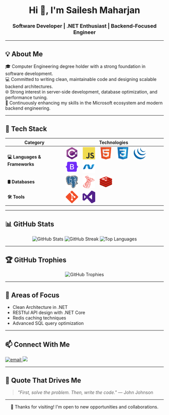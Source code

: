 <h1 align="center">Hi 👋, I'm Sailesh Maharjan</h1>
<h3 align="center">Software Developer | .NET Enthusiast | Backend-Focused Engineer</h3>

---

## 💡 About Me

🎓 Computer Engineering degree holder with a strong foundation in software development.  
💻 Committed to writing clean, maintainable code and designing scalable backend architectures.  
🌐 Strong interest in server-side development, database optimization, and performance tuning.  
🚀 Continuously enhancing my skills in the Microsoft ecosystem and modern backend engineering.

---

## 🧠 Tech Stack

<table>
  <thead>
    <tr>
      <th>Category</th>
      <th>Technologies</th>
    </tr>
  </thead>
  <tbody>
    <tr>
      <td><strong>💻 Languages & Frameworks</strong></td>
      <td>
        <img src="https://raw.githubusercontent.com/devicons/devicon/master/icons/csharp/csharp-original.svg" alt="C#" width="40" title="C#" style="margin-right:10px;" />
        <img src="https://raw.githubusercontent.com/devicons/devicon/master/icons/javascript/javascript-original.svg" alt="JavaScript" width="40" title="JavaScript" style="margin-right:10px;" />
        <img src="https://raw.githubusercontent.com/devicons/devicon/master/icons/html5/html5-original.svg" alt="HTML5" width="40" title="HTML5" style="margin-right:10px;" />
        <img src="https://raw.githubusercontent.com/devicons/devicon/master/icons/css3/css3-original.svg" alt="CSS3" width="40" title="CSS3" style="margin-right:10px;" />
        <img src="https://raw.githubusercontent.com/devicons/devicon/master/icons/jquery/jquery-original.svg" alt="jQuery" width="40" title="jQuery" style="margin-right:10px;" />
        <img src="https://raw.githubusercontent.com/devicons/devicon/master/icons/bootstrap/bootstrap-plain.svg" alt="Bootstrap" width="40" title="Bootstrap" style="margin-right:10px;" />
        <img src="https://raw.githubusercontent.com/devicons/devicon/master/icons/dot-net/dot-net-original.svg" alt=".NET" width="40" title=".NET Framework" />
      </td>
    </tr>
    <tr>
      <td><strong>🛢️ Databases</strong></td>
      <td>
        <img src="https://raw.githubusercontent.com/devicons/devicon/master/icons/postgresql/postgresql-original.svg" alt="PostgreSQL" width="40" title="PostgreSQL" style="margin-right:10px;" />
        <img src="https://raw.githubusercontent.com/devicons/devicon/master/icons/microsoftsqlserver/microsoftsqlserver-plain.svg" alt="SQL Server" width="40" title="SQL Server" style="margin-right:10px;" />
        <img src="https://raw.githubusercontent.com/devicons/devicon/master/icons/redis/redis-original.svg" alt="Redis" width="40" title="Redis" />
      </td>
    </tr>
    <tr>
      <td><strong>🛠️ Tools</strong></td>
      <td>
        <img src="https://raw.githubusercontent.com/devicons/devicon/master/icons/git/git-original.svg" alt="Git" width="40" title="Git" style="margin-right:10px;" />
        <img src="https://raw.githubusercontent.com/devicons/devicon/master/icons/visualstudio/visualstudio-plain.svg" alt="Visual Studio" width="40" title="Visual Studio" />
      </td>
    </tr>
  </tbody>
</table>


---

## 📊 GitHub Stats

<p align="center">
  <img src="https://github-readme-stats.vercel.app/api?username=sailesh-maharjan&show_icons=true&theme=default" alt="GitHub Stats" />  <img src="https://github-readme-streak-stats.herokuapp.com/?user=sailesh-maharjan&theme=default" alt="GitHub Streak" />
  <img src="https://github-readme-stats.vercel.app/api/top-langs/?username=sailesh-maharjan&layout=compact" alt="Top Languages" />
</p>

---

## 🏆 GitHub Trophies

<p align="center">
  <img src="https://github-profile-trophy.vercel.app/?username=sailesh-maharjan&theme=flat&no-frame=true&margin-w=10" alt="GitHub Trophies" />
</p>

---

## 🚀 Areas of Focus

- Clean Architecture in .NET  
- RESTful API design with .NET Core  
- Redis caching techniques  
- Advanced SQL query optimization  

---

## 📫 Connect With Me

<p align="left">
  <a href="mailto:maharjansailesh321@gmail.com">
    <img src="https://img.shields.io/badge/email-maharjansailesh321@gmail.com-red?style=flat&logo=gmail" alt="email" />
  </a>
  <a href="https://instagram.com/sailesh_mhz" target="_blank">
    <img src="https://img.shields.io/badge/Instagram-@sailesh_mhz-E4405F?style=flat&logo=instagram&logoColor=white"/>
  </a>
</p>

---

## 📌 Quote That Drives Me

> *"First, solve the problem. Then, write the code."* — John Johnson

---

<p align="center">
  🙏 Thanks for visiting! I'm open to new opportunities and collaborations.
</p>
